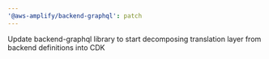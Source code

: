 ```yaml
---
'@aws-amplify/backend-graphql': patch
---
```


Update backend-graphql library to start decomposing translation layer from backend definitions into CDK
